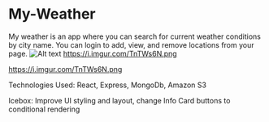 # My-Weather 

My weather is an app where you can search for current weather conditions by city name. You can login to add, view, and remove locations from your page.
![Alt text](<https://i.imgur.com/TnTWs6N.png>)
https://i.imgur.com/TnTWs6N.png

https://i.imgur.com/TnTWs6N.png



Technologies Used: React, Express, MongoDb, Amazon S3

Icebox: Improve UI styling and layout, change Info Card buttons to conditional rendering 
